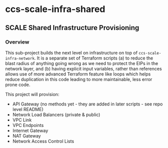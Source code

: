 # ccs-scale-infra-shared

## SCALE Shared Infrastructure Provisioning

### Overview
This sub-project builds the next level on infrastructure on top of `ccs-scale-infra-network`. It is a separate set of Terraform scripts (a) to reduce the blast radius of anything going wrong as we need to protect the EIPs in the network layer, and (b) having explicit input variables, rather than references allows use of more advanced Terraform feature like loops which helps reduce duplication in this code leading to more maintainable, less error prone code.

This project will provision:

- API Gateway (no methods yet - they are added in later scripts - see repo level README)
- Network Load Balancers (private & public)
- VPC Link
- VPC Endpoints
- Internet Gateway
- NAT Gateway
- Network Access Control Lists



